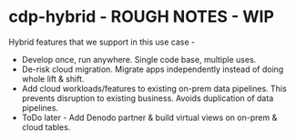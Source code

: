 # cdp-hybrid - ROUGH NOTES - WIP
Hybrid features that we support in this use case - 
- Develop once, run anywhere. Single code base, multiple uses.
- De-risk cloud migration. Migrate apps independently instead of doing whole lift & shift.
- Add cloud workloads/features to existing on-prem data pipelines. This prevents disruption to existing business. Avoids duplication of data pipelines.
- ToDo later - Add Denodo partner & build virtual views on on-prem & cloud tables.
